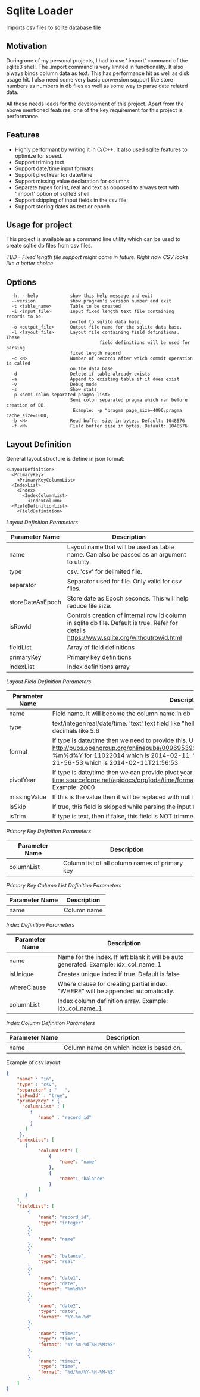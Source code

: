 Sqlite Loader
=============

Imports csv files to sqlite database file

Motivation
----------

During one of my personal projects, I had to use '.import' command of the sqlite3 shell. The .import
command is very limited in functionality. It also always binds column data as text. This has
performance hit as well as disk usage hit. I also need some very basic conversion support like store
numbers as numbers in db files as well as some way to parse date related data.

All these needs leads for the development of this project. Apart from the above mentioned features,
one of the key requirement for this project is performance.

Features
--------

 * Highly performant by writing it in C/C++. It also used sqlite features to optimize for speed.
 * Support triming text
 * Support date/time input formats
 * Support pivotYear for date/time
 * Support missing value declaration for columns
 * Separate types for int, real and text as opposed to always text with '.import' option of sqlite3
   shell
 * Support skipping of input fields in the csv file
 * Support storing dates as text or epoch

Usage for project
-----------------

This project is available as a command line utility which can be used to create sqltie db files from
csv files.

*TBD - Fixed length file support might come in future. Right now CSV looks like a better choice*

Options
-------

```text
  -h, --help            show this help message and exit
  --version             show program's version number and exit
  -t <table_name>       Table to be created
  -i <input_file>       Input fixed length text file containing records to be
                        ported to sqlite data base.
  -o <output_file>      Output file name for the sqlite data base.
  -l <layout_file>      Layout file containing field definitions. These
                                   field definitions will be used for parsing
                        fixed length record
  -c <N>                Number of records after which commit operation is called
                        on the data base
  -d                    Delete if table already exists
  -a                    Append to existing table if it does exist
  -v                    Debug mode
  -s                    Show stats
  -p <semi-colon-separated-pragma-list>
                        Semi colon separated pragma which ran before creation of DB.
                         Example: -p "pragma page_size=4096;pragma cache_size=1000;
  -b <N>                Read buffer size in bytes. Default: 1048576
  -f <N>                Field buffer size in bytes. Default: 1048576
```

Layout Definition
-----------------

General layout structure is define in json format:

```text
<LayoutDefinition>
  <PrimaryKey>
    <PrimaryKeyColumnList>
  <IndexList>
    <Index>
      <IndexColumnList>
        <IndexColumn>
  <FieldDefinitionList>
    <FieldDefinition>
```

*Layout Definition Parameters*

| Parameter Name  | Description |
|-----------------|-------------|
| name            | Layout name that will be used as table name. Can also be passed as an argument to utility.|
| type            | csv. 'csv' for delimited file.|
| separator       | Separator used for file. Only valid for csv files.|
| storeDateAsEpoch| Store date as Epoch seconds. This will help reduce file size.|
| isRowId         | Controls creation of internal row id column in sqlite db file. Default is true. Refer for details https://www.sqlite.org/withoutrowid.html |
| fieldList       | Array of field definitions |
| primaryKey      | Primary key definitions |
| indexList       | Index definitions array |

*Layout Field Definition Parameters*

| Parameter Name | Description |
|----------------|-------------|
| name           | Field name. It will become the column name in db |
| type           | text/integer/real/date/time. 'text' text field like "hello". 'integer' for integers like 10. 'real' for decimals like 5.6 |
| format         | If type is date/time then we need to provide this. Use date format from http://pubs.opengroup.org/onlinepubs/009695399/functions/strftime.html. Example: %m%d%Y for 11022014 which is 2014-02-11. %d/%m/%Y-%H-%M-%S for 02/11/2014-21-56-53 which is 2014-02-11T21:56:53 |
| pivotYear      | If type is date/time then we can provide pivot year. Refer to http://joda-time.sourceforge.net/apidocs/org/joda/time/format/DateTimeFormatter.html#withPivotYear(int). Example: 2000|
| missingValue   | If this is the value then it will be replaced with null in db. |
| isSkip         | If true, this field is skipped while parsing the input file.  Default is false |
| isTrim         | If type is text, then if false, this field is NOT trimmed. Default is true |

*Primary Key Definition Parameters*

| Parameter Name | Description |
|----------------|-------------|
| columnList     | Column list of all column names of primary key |

*Primary Key Column List Definition Parameters*

| Parameter Name | Description |
|----------------|-------------|
| name           | Column name |

*Index Definition Parameters*

| Parameter Name | Description |
|----------------|-------------|
| name           | Name for the index. If left blank it will be auto generated.  Example: idx_col_name_1 |
| isUnique       | Creates unique index if true. Default is false |
| whereClause    | Where clause for creating partial index. "WHERE" will be appended automatically. |
| columnList     | Index column definition array. Example: idx_col_name_1 |

*Index Column Definition Parameters*

| Parameter Name | Description |
|----------------|-------------|
| name           | Column name on which index is based on.|


Example of csv layout:


```json
{
    "name" : "in",
    "type" : "csv",
    "separator" : "   ",
    "isRowId" : "true",
    "primaryKey" : {
      "columnList" : [
         {
            "name" : "record_id"
         }
       ]
     },
    "indexList": [
       {
            "columnList": [
                {
                    "name": "name"
                },
                {
                    "name": "balance"
                }
            ]
       }
    ],
    "fieldList": [
        {
            "name": "record_id",
            "type": "integer"
        },
        {
            "name": "name"
        },
        {
            "name": "balance",
            "type": "real"
        },
        {
            "name": "date1",
            "type": "date",
            "format": "%m%d%Y"
        },
        {
            "name": "date2",
            "type": "date",
            "format": "%Y-%m-%d"
        },
        {
            "name": "time1",
            "type": "time",
            "format": "%Y-%m-%dT%H:%M:%S"
        },
        {
            "name": "time2",
            "type": "time",
            "format": "%d/%m/%Y-%H-%M-%S"
        }
    ]
}
```
